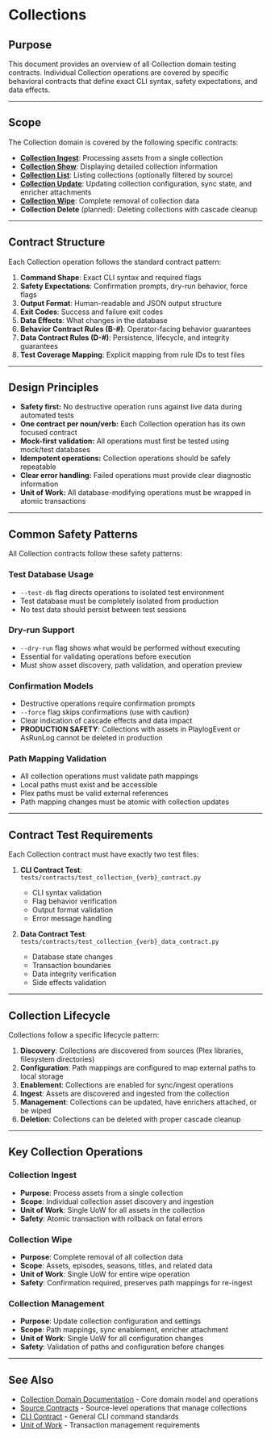 # Collections

## Purpose

This document provides an overview of all Collection domain testing contracts. Individual Collection operations are covered by specific behavioral contracts that define exact CLI syntax, safety expectations, and data effects.

---

## Scope

The Collection domain is covered by the following specific contracts:

- **[Collection Ingest](CollectionIngestContract.md)**: Processing assets from a single collection
- **[Collection Show](CollectionShowContract.md)**: Displaying detailed collection information
- **[Collection List](CollectionListContract.md)**: Listing collections (optionally filtered by source)
- **[Collection Update](CollectionUpdateContract.md)**: Updating collection configuration, sync state, and enricher attachments
- **[Collection Wipe](CollectionWipeContract.md)**: Complete removal of collection data
- **Collection Delete** (planned): Deleting collections with cascade cleanup

---

## Contract Structure

Each Collection operation follows the standard contract pattern:

1. **Command Shape**: Exact CLI syntax and required flags
2. **Safety Expectations**: Confirmation prompts, dry-run behavior, force flags
3. **Output Format**: Human-readable and JSON output structure
4. **Exit Codes**: Success and failure exit codes
5. **Data Effects**: What changes in the database
6. **Behavior Contract Rules (B-#)**: Operator-facing behavior guarantees
7. **Data Contract Rules (D-#)**: Persistence, lifecycle, and integrity guarantees
8. **Test Coverage Mapping**: Explicit mapping from rule IDs to test files

---

## Design Principles

- **Safety first:** No destructive operation runs against live data during automated tests
- **One contract per noun/verb:** Each Collection operation has its own focused contract
- **Mock-first validation:** All operations must first be tested using mock/test databases
- **Idempotent operations:** Collection operations should be safely repeatable
- **Clear error handling:** Failed operations must provide clear diagnostic information
- **Unit of Work:** All database-modifying operations must be wrapped in atomic transactions

---

## Common Safety Patterns

All Collection contracts follow these safety patterns:

### Test Database Usage

- `--test-db` flag directs operations to isolated test environment
- Test database must be completely isolated from production
- No test data should persist between test sessions

### Dry-run Support

- `--dry-run` flag shows what would be performed without executing
- Essential for validating operations before execution
- Must show asset discovery, path validation, and operation preview

### Confirmation Models

- Destructive operations require confirmation prompts
- `--force` flag skips confirmations (use with caution)
- Clear indication of cascade effects and data impact
- **PRODUCTION SAFETY**: Collections with assets in PlaylogEvent or AsRunLog cannot be deleted in production

### Path Mapping Validation

- All collection operations must validate path mappings
- Local paths must exist and be accessible
- Plex paths must be valid external references
- Path mapping changes must be atomic with collection updates

---

## Contract Test Requirements

Each Collection contract must have exactly two test files:

1. **CLI Contract Test**: `tests/contracts/test_collection_{verb}_contract.py`

   - CLI syntax validation
   - Flag behavior verification
   - Output format validation
   - Error message handling

2. **Data Contract Test**: `tests/contracts/test_collection_{verb}_data_contract.py`
   - Database state changes
   - Transaction boundaries
   - Data integrity verification
   - Side effects validation

---

## Collection Lifecycle

Collections follow a specific lifecycle pattern:

1. **Discovery**: Collections are discovered from sources (Plex libraries, filesystem directories)
2. **Configuration**: Path mappings are configured to map external paths to local storage
3. **Enablement**: Collections are enabled for sync/ingest operations
4. **Ingest**: Assets are discovered and ingested from the collection
5. **Management**: Collections can be updated, have enrichers attached, or be wiped
6. **Deletion**: Collections can be deleted with proper cascade cleanup

---

## Key Collection Operations

### Collection Ingest

- **Purpose**: Process assets from a single collection
- **Scope**: Individual collection asset discovery and ingestion
- **Unit of Work**: Single UoW for all assets in the collection
- **Safety**: Atomic transaction with rollback on fatal errors

### Collection Wipe

- **Purpose**: Complete removal of all collection data
- **Scope**: Assets, episodes, seasons, titles, and related data
- **Unit of Work**: Single UoW for entire wipe operation
- **Safety**: Confirmation required, preserves path mappings for re-ingest

### Collection Management

- **Purpose**: Update collection configuration and settings
- **Scope**: Path mappings, sync enablement, enricher attachment
- **Unit of Work**: Single UoW for all configuration changes
- **Safety**: Validation of paths and configuration before changes

---

## See Also

- [Collection Domain Documentation](../domain/Collection.md) - Core domain model and operations
- [Source Contracts](SourceContract.md) - Source-level operations that manage collections
- [CLI Contract](README.md) - General CLI command standards
- [Unit of Work](../_ops/UnitOfWorkContract.md) - Transaction management requirements
